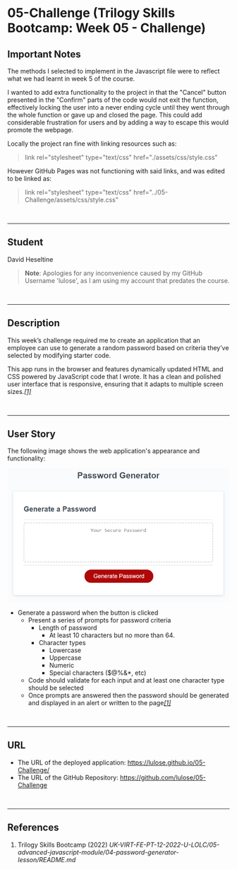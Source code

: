 # 05-Challenge (Trilogy Skills Bootcamp: Week 05 - Challenge)

## Important Notes
The methods I selected to implement in the Javascript file were to reflect what we had learnt in week 5 of the course.

I wanted to add extra functionality to the project in that the "Cancel" button presented in the "Confirm" parts of the code would not exit the function, effectively locking the user into a never ending cycle until they went through the whole function or gave up and closed the page. This could add considerable frustration for users and by adding a way to escape this would promote the webpage.

Locally the project ran fine with linking resources such as:
> link rel="stylesheet" type="text/css" href="./assets/css/style.css"

However GitHub Pages was not functioning with said links, and was edited to be linked as:
> link rel="stylesheet" type="text/css" href="../05-Challenge/assets/css/style.css"

<br>

___
## Student
David Heseltine
> **Note**: Apologies for any inconvenience caused by my GitHub Username 'lulose', as I am using my account that predates the course.

</br>

___
## Description
This week’s challenge required me to create an application that an employee can use to generate a random password based on criteria they’ve selected by modifying starter code.

This app runs in the browser and features dynamically updated HTML and CSS powered by JavaScript code that I wrote. It has a clean and polished user interface that is responsive, ensuring that it adapts to multiple screen sizes.<a href="#references">*[1]*</a>

</br>

___
## User Story 
The following image shows the web application's appearance and functionality:

![password generator demo](assets/images/05-javascript-challenge-demo.png)

* Generate a password when the button is clicked
  * Present a series of prompts for password criteria
    * Length of password
      * At least 10 characters but no more than 64.
    * Character types
      * Lowercase
      * Uppercase
      * Numeric
      * Special characters ($@%&*, etc)
  * Code should validate for each input and at least one character type should be selected
  * Once prompts are answered then the password should be generated and displayed in an alert or written to the page<a href="#references">*[1]*</a>

</br>

___
## URL
* The URL of the deployed application: https://lulose.github.io/05-Challenge/
* The URL of the GitHub Repository: https://github.com/lulose/05-Challenge

</br>

___
## References
1. Trilogy Skills Bootcamp (2022) *UK-VIRT-FE-PT-12-2022-U-LOLC/05-advanced-javascript-module/04-password-generator-lesson/README.md*